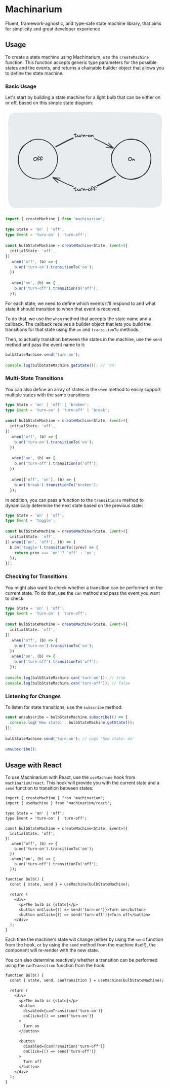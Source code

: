 # Machinarium

Fluent, framework-agnostic, and type-safe state machine library, that aims for simplicity and great developer experience

## Usage

To create a state machine using Machinarium, use the `createMachine` function. This function accepts generic type parameters for
the possible states and the events, and returns a chainable builder object that allows you to define the state machine.

### Basic Usage

Let's start by building a state machine for a light bulb that can be either on or off, based on this simple state diagram:

![Simple light bulb diagram](https://raw.githubusercontent.com/StyleShit/machinarium/main/assets/simple-fsm.png)

```typescript
import { createMachine } from 'machinarium';

type State = 'on' | 'off';
type Event = 'turn-on' | 'turn-off';

const bulbStateMachine = createMachine<State, Event>({
  initialState: 'off',
})
  .when('off', (b) => {
    b.on('turn-on').transitionTo('on');
  })

  .when('on', (b) => {
    b.on('turn-off').transitionTo('off');
  });
```

For each state, we need to define which events it'll respond to and what state it should transition to when that event is received.

To do that, we use the `when` method that accepts the state name and a callback. The callback receives a builder object that lets you
build the transitions for that state using the `on` and `transitionTo` methods.

Then, to actually transition between the states in the machine, use the `send` method and pass the event name to it:

```typescript
bulbStateMachine.send('turn-on');

console.log(bulbStateMachine.getState()); // 'on'
```

### Multi-State Transitions

You can also define an array of states in the `when` method to easily support multiple states with the same transitions:

```typescript
type State = 'on' | 'off' | 'broken';
type Event = 'turn-on' | 'turn-off' | 'break';

const bulbStateMachine = createMachine<State, Event>({
  initialState: 'off',
})
  .when('off', (b) => {
    b.on('turn-on').transitionTo('on');
  })

  .when('on', (b) => {
    b.on('turn-off').transitionTo('off');
  })

  .when(['off', 'on'], (b) => {
    b.on('break').transitionTo('broken');
  });
```

In addition, you can pass a function to the `transitionTo` method to dynamically determine the next state based on the previous state:

```typescript
type State = 'on' | 'off';
type Event = 'toggle';

const bulbStateMachine = createMachine<State, Event>({
  initialState: 'off',
}).when(['on', 'off'], (b) => {
  b.on('toggle').transitionTo((prev) => {
    return prev === 'on' ? 'off' : 'on';
  });
});
```

### Checking for Transitions

You might also want to check whether a transition can be performed on the current state. To do that, use the `can` method
and pass the event you want to check:

```typescript
type State = 'on' | 'off';
type Event = 'turn-on' | 'turn-off';

const bulbStateMachine = createMachine<State, Event>({
  initialState: 'off',
})
  .when('off', (b) => {
    b.on('turn-on').transitionTo('on');
  })
  .when('on', (b) => {
    b.on('turn-off').transitionTo('off');
  });

console.log(bulbStateMachine.can('turn-on')); // true
console.log(bulbStateMachine.can('turn-off')); // false
```

### Listening for Changes

To listen for state transitions, use the `subscribe` method:

```typescript
const unsubscribe = bulbStateMachine.subscribe(() => {
  console.log('New state:', bulbStateMachine.getState());
});

bulbStateMachine.send('turn-on'); // Logs 'New state: on'

unsubscribe();
```

## Usage with React

To use Machinarium with React, use the `useMachine` hook from `machinarium/react`. This hook will provide you with the
current state and a `send` function to transition between states:

```tsx
import { createMachine } from 'machinarium';
import { useMachine } from 'machinarium/react';

type State = 'on' | 'off';
type Event = 'turn-on' | 'turn-off';

const bulbStateMachine = createMachine<State, Event>({
  initialState: 'off',
})
  .when('off', (b) => {
    b.on('turn-on').transitionTo('on');
  })
  .when('on', (b) => {
    b.on('turn-off').transitionTo('off');
  });

function Bulb() {
  const { state, send } = useMachine(bulbStateMachine);

  return (
    <div>
      <p>The bulb is {state}</p>
      <button onClick={() => send('turn-on')}>Turn on</button>
      <button onClick={() => send('turn-off')}>Turn off</button>
    </div>
  );
}
```

Each time the machine's state will change (either by using the `send` function from the hook, or by using the `send` method
from the machine itself), the component will re-render with the new state.

You can also determine reactively whether a transition can be performed using the `canTransition` function from the hook:

```tsx
function Bulb() {
  const { state, send, canTransition } = useMachine(bulbStateMachine);

  return (
    <div>
      <p>The bulb is {state}</p>
      <button
        disabled={canTransition('turn-on')}
        onClick={() => send('turn-on')}
      >
        Turn on
      </button>

      <button
        disabled={canTransition('turn-off')}
        onClick={() => send('turn-off')}
      >
        Turn off
      </button>
    </div>
  );
}
```
